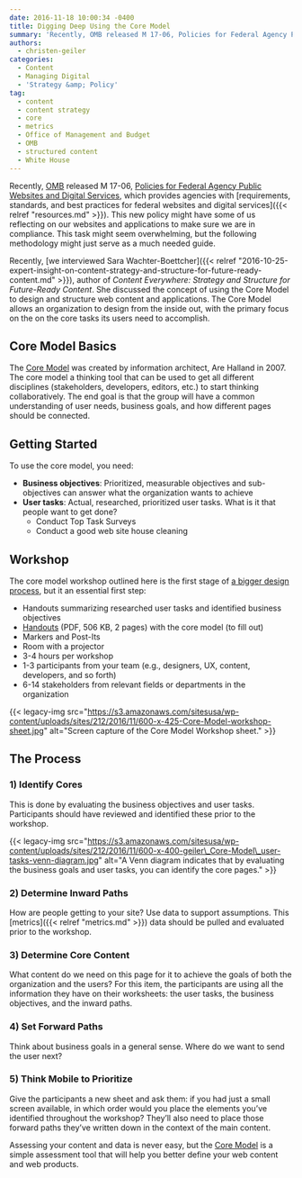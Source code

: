 ```yaml
---
date: 2016-11-18 10:00:34 -0400
title: Digging Deep Using the Core Model
summary: 'Recently, OMB released M 17-06, Policies for Federal Agency Public Websites and Digital Services, which provides agencies with requirements, standards, and best practices for federal websites and digital services. This new policy might have some of us reflecting on our websites and applications to make sure we are in compliance. This task might seem overwhelming, but the'
authors:
  - christen-geiler
categories:
  - Content
  - Managing Digital
  - 'Strategy &amp; Policy'
tag:
  - content
  - content strategy
  - core
  - metrics
  - Office of Management and Budget
  - OMB
  - structured content
  - White House
---
```


Recently, [OMB](https://www.whitehouse.gov/omb) released M 17-06, [Policies for Federal Agency Public Websites and Digital Services](https://www.whitehouse.gov/sites/default/files/omb/memoranda/2017/m-17-06.pdf), which provides agencies with [requirements, standards, and best practices for federal websites and digital services]({{< relref "resources.md" >}}). This new policy might have some of us reflecting on our websites and applications to make sure we are in compliance. This task might seem overwhelming, but the following methodology might just serve as a much needed guide.

Recently, [we interviewed Sara Wachter-Boettcher]({{< relref "2016-10-25-expert-insight-on-content-strategy-and-structure-for-future-ready-content.md" >}}), author of _Content Everywhere: Strategy and Structure for Future-Ready Content_. She discussed the concept of using the Core Model to design and structure web content and applications. The Core Model allows an organization to design from the inside out, with the primary focus on the on the core tasks its users need to accomplish.

## Core Model Basics

The [Core Model](http://www.slideshare.net/aregh/core-model-workshop) was created by information architect, Are Halland in 2007. The core model a thinking tool that can be used to get all different disciplines (stakeholders, developers, editors, etc.) to start thinking collaboratively. The end goal is that the group will have a common understanding of user needs, business goals, and how different pages should be connected.

## Getting Started

To use the core model, you need:

  * **Business objectives**: Prioritized, measurable objectives and sub-objectives can answer what the organization wants to achieve
  * **User tasks**: Actual, researched, prioritized user tasks. What is it that people want to get done? 
      * Conduct Top Task Surveys
      * Conduct a good web site house cleaning

## Workshop

The core model workshop outlined here is the first stage of [a bigger design process](http://alistapart.com/article/the-core-model-designing-inside-out-for-better-results), but it an essential first step:

  * Handouts summarizing researched user tasks and identified business objectives
  * [Handouts](http://iallenkelhet.no/wp-content/uploads/sites/2/2014/05/Ida-Aalen-Core-page-handouts.pdf) (PDF, 506 KB, 2 pages) with the core model (to fill out)
  * Markers and Post-Its
  * Room with a projector
  * 3-4 hours per workshop
  * 1-3 participants from your team (e.g., designers, UX, content, developers, and so forth)
  * 6-14 stakeholders from relevant fields or departments in the organization

{{< legacy-img src="https://s3.amazonaws.com/sitesusa/wp-content/uploads/sites/212/2016/11/600-x-425-Core-Model-workshop-sheet.jpg" alt="Screen capture of the Core Model Workshop sheet." >}}

## The Process

### **1) Identify Cores**

This is done by evaluating the business objectives and user tasks.  Participants should have reviewed and identified these prior to the workshop.

{{< legacy-img src="https://s3.amazonaws.com/sitesusa/wp-content/uploads/sites/212/2016/11/600-x-400-geiler\_Core-Model\_user-tasks-venn-diagram.jpg" alt="A Venn diagram indicates that by evaluating the business goals and user tasks, you can identify the core pages." >}}

### **2) Determine Inward Paths**

How are people getting to your site? Use data to support assumptions. This [metrics]({{< relref "metrics.md" >}}) data should be pulled and evaluated prior to the workshop.

### **3) Determine Core Content**

What content do we need on this page for it to achieve the goals of both the organization and the users? For this item, the participants are using all the information they have on their worksheets: the user tasks, the business objectives, and the inward paths.

### **4) Set Forward Paths**

Think about business goals in a general sense. Where do we want to send the user next?

### **5) Think Mobile to Prioritize**

Give the participants a new sheet and ask them: if you had just a small screen available, in which order would you place the elements you’ve identified throughout the workshop? They’ll also need to place those forward paths they’ve written down in the context of the main content.

Assessing your content and data is never easy, but the [Core Model](http://alistapart.com/article/the-core-model-designing-inside-out-for-better-results) is a simple assessment tool that will help you better define your web content and web products.